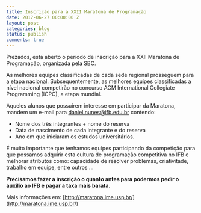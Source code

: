 ```yaml
---
title: Inscrição para a XXII Maratona de Programação
date: 2017-06-27 00:00:00 Z
layout: post
categories: blog
status: publish
comments: true
---
```


Prezados, está aberto o período de inscrição para a XXII Maratona de Programação,
organizada pela SBC.

As melhores equipes classificadas de cada sede regional prosseguem para a etapa nacional.
Subsequentemente, as melhores equipes classificadas a nível nacional competirão
no concurso ACM International Collegiate Programming (ICPC), a etapa mundial.

Aqueles alunos que possuirem interesse em participar da Maratona, mandem
um e-mail para daniel.nunes@ifb.edu.br contendo:

* Nome dos três integrantes + nome do reserva
* Data de nascimento de cada integrante e do reserva
* Ano em que iniciaram os estudos universitários.

É muito importante que tenhamos equipes participando da competição para que
possamos adquirir esta cultura de programação competitiva no IFB e melhorar
atributos como: capacidade de resolver problemas, criativitade, trabalho em
equipe, entre outros ...

**Precisamos fazer a inscrição o quanto antes para podermos pedir o auxílio
ao IFB e pagar a taxa mais barata.**

Mais informações em: [http://maratona.ime.usp.br/](http://maratona.ime.usp.br/)
